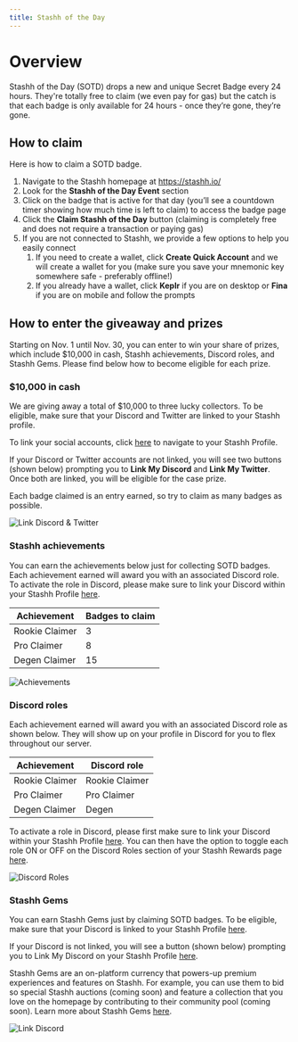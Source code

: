 ```yaml
---
title: Stashh of the Day
---
```


# Overview

Stashh of the Day (SOTD) drops a new and unique Secret Badge every 24 hours. They're totally free to claim (we even pay for gas) but the catch is that each badge is only available for 24 hours - once they’re gone, they’re gone.

## How to claim

Here is how to claim a SOTD badge.
1. Navigate to the Stashh homepage at https://stashh.io/
2. Look for the **Stashh of the Day Event** section
3. Click on the badge that is active for that day (you’ll see a countdown timer showing how much time is left to claim) to access the badge page
4. Click the **Claim Stashh of the Day** button (claiming is completely free and does not require a transaction or paying gas)
5. If you are not connected to Stashh, we provide a few options to help you easily connect
    1. If you need to create a wallet, click **Create Quick Account** and we will create a wallet for you (make sure you save your mnemonic key somewhere safe - preferably offline!)
    2. If you already have a wallet, click **Keplr** if you are on desktop or **Fina** if you are on mobile and follow the prompts

## How to enter the giveaway and prizes

Starting on Nov. 1 until Nov. 30, you can enter to win your share of prizes, which include $10,000 in cash, Stashh achievements, Discord roles, and Stashh Gems. Please find below how to become eligible for each prize.

### $10,000 in cash

We are giving away a total of $10,000 to three lucky collectors. To be eligible, make sure that your Discord and Twitter are linked to your Stashh profile. 

To link your social accounts, click [here](https://stashh.io/dashboard/profile) to navigate to your Stashh Profile.

If your Discord or Twitter accounts are not linked, you will see two buttons (shown below) prompting you to **Link My Discord** and **Link My Twitter**. Once both are linked, you will be eligible for the case prize. 

Each badge claimed is an entry earned, so try to claim as many badges as possible.

![Link Discord & Twitter](images/SOTD_Profile.png)

### Stashh achievements

You can earn the achievements below just for collecting SOTD badges. Each achievement earned will award you with an associated Discord role. To activate the role in Discord, please make sure to link your Discord within your Stashh Profile [here](https://stashh.io/dashboard/profile).

| Achievement    | Badges to claim |
|----------------|-----------------|
| Rookie Claimer | 3               |
| Pro Claimer    | 8               |
| Degen Claimer  | 15              |

![Achievements](images/SOTD_Achievements.png)

### Discord roles

Each achievement earned will award you with an associated Discord role as shown below. They will show up on your profile in Discord for you to flex throughout our server.

| Achievement    | Discord role   |
|----------------|----------------|
| Rookie Claimer | Rookie Claimer |
| Pro Claimer    | Pro Claimer    |
| Degen Claimer  | Degen          |

To activate a role in Discord, please first make sure to link your Discord within your Stashh Profile [here](https://stashh.io/dashboard/profile). You can then have the option to toggle each role ON or OFF on the Discord Roles section of your Stashh Rewards page [here](https://stashh.io/dashboard/rewards?tab=discord).

![Discord Roles](images/SOTD_Roles.png)

### Stashh Gems

You can earn Stashh Gems just by claiming SOTD badges. To be eligible, make sure that your Discord is linked to your Stashh Profile [here](https://stashh.io/dashboard/profile).

If your Discord is not linked, you will see a button (shown below) prompting you to Link My Discord on your Stashh Profile [here](https://testnet.stashh.io/dashboard/profile).

Stashh Gems are an on-platform currency that powers-up premium experiences and features on Stashh. For example, you can use them to bid so special Stashh auctions (coming soon) and feature a collection that you love on the homepage by contributing to their community pool (coming soon). Learn more about Stashh Gems [here](https://stashh.substack.com/p/stashh-levels-up-rewards-gems-and?utm_source=profile&utm_medium=reader2).

![Link Discord](images/SOTD_Discord.png)

